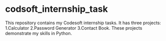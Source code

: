 # codsoft_internship_task
This repository contains my Codesoft internship tasks.
It has three projects:
1.Calculator 
2.Password Generator 
3.Contact Book. 
These projects demonstrate my skills in Python.
